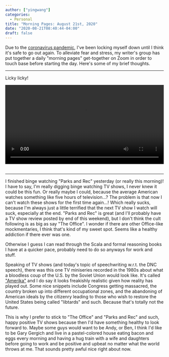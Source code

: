 ```yaml
---
author: ["yingwang"]
categories:
  - Personal
title: "Morning Pages: August 21st, 2020"
date: "2020-08-21T08:40:44-04:00"
draft: false
---
```


Due to the [coronavirus
pandemic](https://en.wikipedia.org/wiki/2019-20_coronavirus_pandemic), I've been
locking myself down until I think it's safe to go out again. To alleviate fear
and stress, my writer's group has put together a daily "morning pages"
get-together on Zoom in order to touch base before starting the day. Here's some
of my brief thoughts.

---

Licky licky!

<!-- https://stackoverflow.com/a/26276254 -->
<video style="width: 100%; width: -moz-available; width: -webkit-fill-available; width: fill-available; max-width: 100%;" controls>
    <source src="/video/posts/2020/08/21/morning_pages.mp4" type="video/mp4">
    Your browser does not support HTML5 video.
</video>
<br/>
<br/>

---

I finished binge watching "Parks and Rec" yesterday (or really this morning)! I
have to say, I'm really digging binge watching TV shows, I never knew it could
be this fun. Or really maybe I could, because the average American watches
something like five hours of television...? The problem is that now I can't
watch these shows for the first time again...! Which really sucks, because I'm
always just a little terrified that the next TV show I watch will suck,
especially at the end. "Parks and Rec" is great (and I'll probably have a TV
show review posted by end of this weekend), but I don't think the cult following
is as big as say "The Office". I wonder if there are other Office-like
mockmentaries, I think that's kind of my sweet spot. Seems like a healthy
addiction if there ever was one.

Otherwise I guess I can read through the Scala and formal reasoning books I have
at a quicker pace, probably need to do so anyways for work and stuff.

Speaking of TV shows (and today's topic of speechwriting w.r.t. the DNC speech),
there was this one TV miniseries recorded in the 1980s about what a bloodless
coup of the U.S. by the Soviet Union would look like. It's called
["Amerika"](<https://en.wikipedia.org/wiki/Amerika_(miniseries)>) and I do say it
looks freakishly realistic given how reality has played out. Some nice snippets
include Congress getting massacred, the country broken up into different
occupational zones, and the abandoning of American ideals by the citizenry
leading to those who wish to restore the United States being called "libtards"
and such. Because that's totally not the future.

This is why I prefer to stick to "The Office" and "Parks and Rec" and such,
happy positive TV shows because then I'd have something healthy to look forward
to. Maybe some guys would want to be Andy, or Ben, I think I'd like to be Gary
Gergich and live in a pastel-colored house eating bacon and eggs every morning
and having a hug train with a wife and daughters before going to work and be
positive and upbeat no matter what the world throws at me. That sounds pretty
awful nice right about now.
